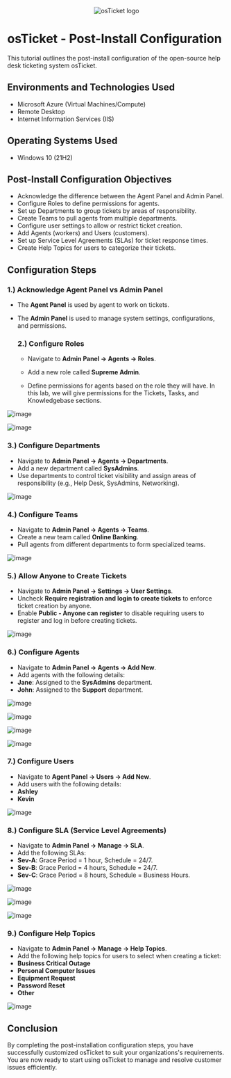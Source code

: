 <p align="center">
<img src="https://i.imgur.com/Clzj7Xs.png" alt="osTicket logo"/>
</p>

<h1>osTicket - Post-Install Configuration</h1>
This tutorial outlines the post-install configuration of the open-source help desk ticketing system osTicket.<br />

<h2>Environments and Technologies Used</h2>

- Microsoft Azure (Virtual Machines/Compute)
- Remote Desktop
- Internet Information Services (IIS)

<h2>Operating Systems Used </h2>

- Windows 10</b> (21H2)

<h2>Post-Install Configuration Objectives</h2>

- Acknowledge the difference between the Agent Panel and Admin Panel.
- Configure Roles to define permissions for agents. 
- Set up Departments to group tickets by areas of responsibility.
- Create Teams to pull agents from multiple departments.
- Configure user settings to allow or restrict ticket creation.
- Add Agents (workers) and Users (customers).
- Set up Service Level Agreements (SLAs) for ticket response times.
- Create Help Topics for users to categorize their tickets.

<h2>Configuration Steps</h2>

<h3>1.) Acknowledge Agent Panel vs Admin Panel</h3>

- The **Agent Panel** is used by agent to work on tickets.
- The **Admin Panel** is used to manage system settings, configurations, and permissions.

  <h3>2.) Configure Roles</h3>

  - Navigate to **Admin Panel -> Agents -> Roles**.

   - Add a new role called **Supreme Admin**.

   - Define permissions for agents based on the role they will have. In this lab, we will give permissions for the Tickets, Tasks, and Knowledgebase sections.

![image](https://github.com/Edwin387/post-install-config/blob/main/shot%2022.PNG?raw=true)

![image](https://github.com/Edwin387/post-install-config/blob/main/shot%2023.PNG?raw=true)


<h3>3.) Configure Departments</h3>

- Navigate to **Admin Panel -> Agents -> Departments**.
- Add a new department called **SysAdmins**.
- Use departments to control ticket visibility and assign areas of responsibility (e.g., Help Desk, SysAdmins, Networking).

![image](https://github.com/Edwin387/post-install-config/blob/main/Shot%2059.PNG?raw=true)



<h3>4.) Configure Teams</h3>

- Navigate to **Admin Panel -> Agents -> Teams**.
- Create a new team called **Online Banking**.
 - Pull agents from different departments to form specialized teams.

![image](https://github.com/Edwin387/post-install-config/blob/main/Shot%2060.PNG?raw=true)

<h3>5.) Allow Anyone to Create Tickets</h3>

- Navigate to **Admin Panel -> Settings -> User Settings**.
- Uncheck **Require registration and login to create tickets** to enforce ticket creation by anyone.
- Enable **Public - Anyone can register** to disable requiring users to register and log in before creating tickets. 

![image](https://github.com/Edwin387/post-install-config/blob/main/shot%2026.PNG?raw=true)

<h3>6.) Configure Agents</h3>

- Navigate to **Admin Panel -> Agents -> Add New**.
- Add agents with the following details:
- **Jane**: Assigned to the **SysAdmins** department.
- **John**: Assigned to the **Support** department.

![image](https://github.com/Edwin387/post-install-config/blob/main/shot%2027.PNG?raw=true)

![image](https://github.com/Edwin387/post-install-config/blob/main/shot%2037.PNG?raw=true)

![image](https://github.com/Edwin387/post-install-config/blob/main/shot%2038.PNG?raw=true)

![image](https://github.com/Edwin387/post-install-config/blob/main/shot%2039.PNG?raw=true)

<h3>7.) Configure Users</h3>

- Navigate to **Agent Panel -> Users -> Add New**.
- Add users with the following details:
- **Ashley**
- **Kevin**

![image](https://github.com/Edwin387/post-install-config/blob/main/shot%2040.PNG?raw=true)

<h3>8.) Configure SLA (Service Level Agreements)</h3>

- Navigate to **Admin Panel -> Manage -> SLA**.
- Add the following SLAs:
- **Sev-A**: Grace Period = 1 hour, Schedule = 24/7.
- **Sev-B**: Grace Period = 4 hours, Schedule = 24/7.
- **Sev-C**: Grace Period = 8 hours, Schedule = Business Hours.

![image](https://github.com/Edwin387/post-install-config/blob/main/shot%2041.PNG?raw=true)

![image](https://github.com/Edwin387/post-install-config/blob/main/shot%2042.PNG?raw=true)

![image](https://github.com/Edwin387/post-install-config/blob/main/shot%2043.PNG?raw=true)

<h3>9.) Configure Help Topics</h3>

- Navigate to **Admin Panel -> Manage -> Help Topics**.
- Add the following help topics for users to select when creating a ticket:
- **Business Critical Outage**
- **Personal Computer Issues**
- **Equipment Request**
- **Password Reset**
- **Other**

![image](https://github.com/Edwin387/post-install-config/blob/main/shot%2044.PNG?raw=true)

<h2>Conclusion</h2>

By completing the post-installation configuration steps, you have successfully customized osTicket to suit your organizations's requirements. You are now ready to start using osTicket to manage and resolve customer issues efficiently. 
